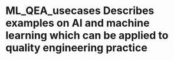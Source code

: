 # ML_QEA_usecases Describes examples on AI and machine learning which can be applied to quality engineering practice
